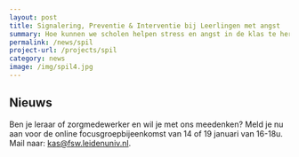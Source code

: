 ```yaml
---
layout: post
title: Signalering, Preventie & Interventie bij Leerlingen met angst
summary: Hoe kunnen we scholen helpen stress en angst in de klas te herkennen en te voorkomen en samen met scholen leerlingen snel de juiste ondersteuning bieden? Doe mee met het SPIL-programma!
permalink: /news/spil
project-url: /projects/spil
category: news
image: /img/spil4.jpg
---
```

## Nieuws 
Ben je leraar of zorgmedewerker en wil je met ons meedenken? Meld je nu aan voor de online focusgroepbijeenkomst van 14 of 19 januari van 16-18u. Mail naar: kas@fsw.leidenuniv.nl.
